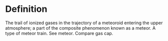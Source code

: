 # Definition

The trail of ionized gases in the trajectory of a meteoroid entering the
upper atmosphere; a part of the composite phenomenon known as a meteor.
A type of meteor train. See meteor. Compare gas cap.
